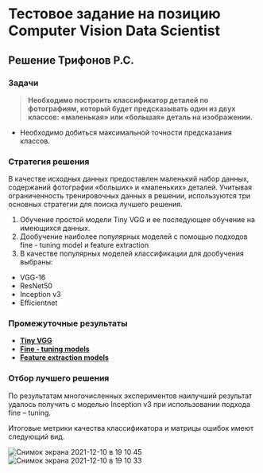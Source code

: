 # Тестовое задание на позицию Computer Vision Data Scientist
## Решение Трифонов Р.С.

### Задачи 

> **Необходимо построить классификатор деталей по фотографиям, который будет предсказывать один из двух классов: «маленькая» или «большая» деталь на изображении.**

- Необходимо добиться максимальной точности предсказания классов.

### Стратегия решения 

В качестве исходных данных предоставлен маленький набор данных, содержаний фотографии «больших» и «маленьких» деталей.  Учитывая ограниченность тренировочных данных в решении, используются три основных стратегии для поиска лучшего решения. 

1. Обучение простой модели Tiny VGG  и ее последующее обучение на имеющихся данных. 
2.  Дообучение наиболее популярных моделей с помощью подходов fine - tuning model и feature extraction
3.  В качестве популярных моделей классификации для дообучения выбраны: 
  - VGG-16
  - ResNet50
  - Inception v3
  - Efficientnet


### Промежуточные результаты

- [**Tiny VGG**](https://github.com/rttrif/Test_task_computer_vision/blob/main/Part_classifier_Tiny_VGG.ipynb)
- [**Fine - tuning models**](https://github.com/rttrif/Test_task_computer_vision/blob/main/Part_classifier_FT.ipynb)
- [**Feature extraction models**](https://github.com/rttrif/Test_task_computer_vision/blob/main/Part_classifier_FE.ipynb)


### Отбор лучшего решения 

По результатам многочисленных экспериментов наилучший результат удалось получить с моделью   Inception v3 при использовании подхода fine – tuning. 

Итоговые метрики качества классификатора и матрицы ошибок имеют следующий вид. 

![Снимок экрана 2021-12-10 в 19 10 45](https://user-images.githubusercontent.com/55245756/145556947-c97fa12a-3177-40d4-b9c9-de9550d8040f.png)
![Снимок экрана 2021-12-10 в 19 10 33](https://user-images.githubusercontent.com/55245756/145556968-4c047bd6-9eca-4ba5-ba79-a3f4c17ac799.png)





